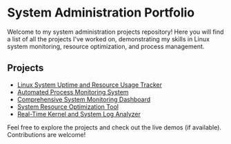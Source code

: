 # System Administration Portfolio

Welcome to my system administration projects repository! Here you will find a list of all the projects I've worked on, demonstrating my skills in Linux system monitoring, resource optimization, and process management.

## Projects
- [Linux System Uptime and Resource Usage Tracker](https://github.com/tundek/linux-system-uptime-monitor)
- [Automated Process Monitoring System](https://github.com/tundek/automated-process-monitor)
- [Comprehensive System Monitoring Dashboard](https://github.com/tundek/system-monitoring-dashboard)
- [System Resource Optimization Tool](https://github.com/tundek/resource-optimization-tool)
- [Real-Time Kernel and System Log Analyzer](https://github.com/tundek/kernel-log-analyzer)

Feel free to explore the projects and check out the live demos (if available). Contributions are welcome!

